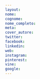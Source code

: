 ```yaml
---
layout: 
nome:  
cognome: 
nome_completo: 
meta:
cover_autore:
twitter: 
facebook:
linkedin:
web: 
instagram:
pinterest:
vine:
google:
---
```


